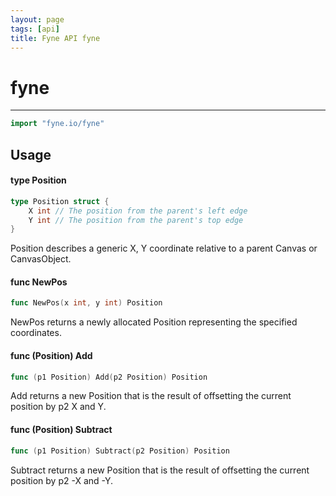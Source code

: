 ```yaml
---
layout: page
tags: [api]
title: Fyne API fyne
---
```


# fyne
---
```go
import "fyne.io/fyne"
```

## Usage

#### type Position

```go
type Position struct {
	X int // The position from the parent's left edge
	Y int // The position from the parent's top edge
}
```

Position describes a generic X, Y coordinate relative to a parent Canvas or CanvasObject.

#### func  NewPos

```go
func NewPos(x int, y int) Position
```
NewPos returns a newly allocated Position representing the specified coordinates.

#### func (Position) Add

```go
func (p1 Position) Add(p2 Position) Position
```
Add returns a new Position that is the result of offsetting the current position by p2 X and Y.

#### func (Position) Subtract

```go
func (p1 Position) Subtract(p2 Position) Position
```
Subtract returns a new Position that is the result of offsetting the current position by p2 -X and -Y.
